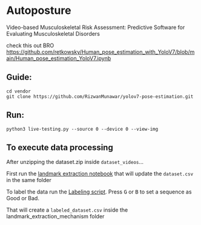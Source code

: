 # Autoposture
Video-based Musculoskeletal Risk Assessment: Predictive Software for Evaluating Musculoskeletal Disorders


check this out BRO https://github.com/retkowsky/Human_pose_estimation_with_YoloV7/blob/main/Human_pose_estimation_YoloV7.ipynb

## Guide:
```
cd vendor
git clone https://github.com/RizwanMunawar/yolov7-pose-estimation.git
```
## Run:
```
python3 live-testing.py --source 0 --device 0 --view-img
```

## To execute data processing

After unzipping the dataset.zip inside `dataset_videos`...

First run the [landmark extraction notebook](landmark_extraction_mechanism/our-estimation.ipynb)
that will update the `dataset.csv` in the same folder

To label the data run the [Labeling script](labeling_script.py). Press <kbd>G</kbd> or <kbd>B</kbd> to set a sequence as Good or Bad.

That will create a `labeled_dataset.csv` inside the landmark_extraction_mechanism folder

